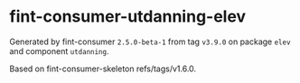 # fint-consumer-utdanning-elev

Generated by fint-consumer `2.5.0-beta-1` from tag `v3.9.0` on package `elev` and component `utdanning`.

Based on fint-consumer-skeleton refs/tags/v1.6.0.

